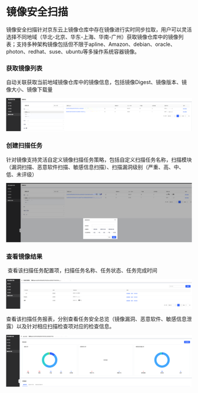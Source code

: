 # 镜像安全扫描

​		镜像安全扫描针对京东云上镜像仓库中存在镜像进行实时同步拉取，用户可以灵活选择不同地域（华北-北京、华东-上海、华南-广州）获取镜像仓库中的镜像列表；支持多种架构镜像包括但不限于apline、Amazon、debian、oracle、photon、redhat、suse、ubuntu等多操作系统容器镜像。

### 获取镜像列表

​		自动关联获取当前地域镜像仓库中的镜像信息，包括镜像Digest、镜像版本、镜像大小、镜像下载量

![](../../../../image/Website-Threat-Inspector/wts2022-05-01.png)

### 创建扫描任务

​		针对镜像支持灵活自定义镜像扫描任务策略，包括自定义扫描任务名称，扫描模块（漏洞扫描、恶意软件扫描、敏感信息扫描）、扫描漏洞级别（严重、高、中、低、未评级）

![](../../../../image/Website-Threat-Inspector/wts-Container-02.png)

### 查看镜像结果

​		查看该扫描任务配置项，扫描任务名称、任务状态、任务完成时间

![](../../../../image/Website-Threat-Inspector/wts-Container-03.png)

​		查看该扫描任务报表，分别查看任务安全总览（镜像漏洞、恶意软件、敏感信息泄露）以及针对相应扫描检查项对应的检查信息。

![](../../../../image/Website-Threat-Inspector/wts-Container-04.png)

